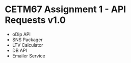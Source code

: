 # CETM67 Assignment 1 - API Requests v1.0

- oDip API
- SNS Packager
- LTV Calculator
- DB API
- Emailer Service



